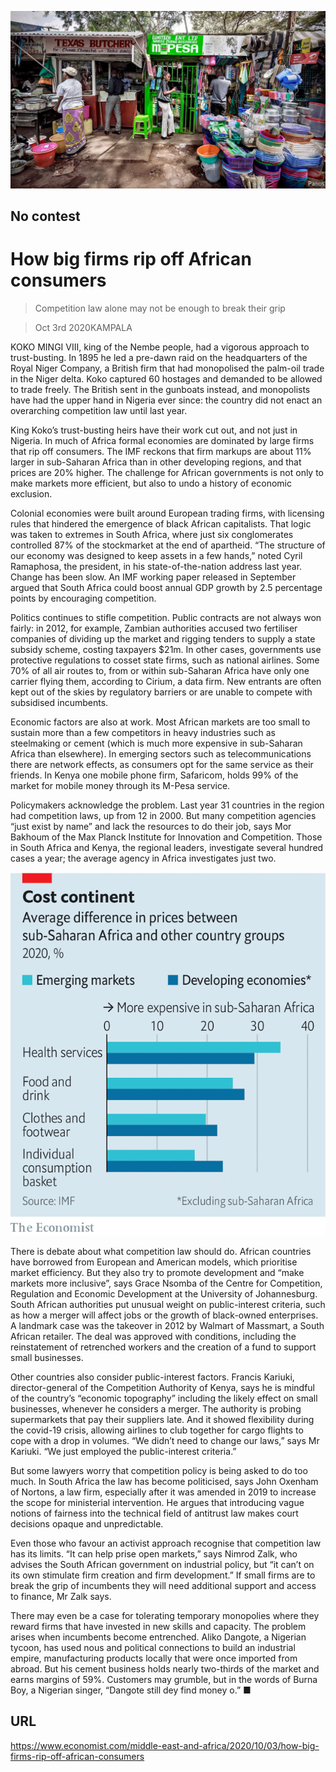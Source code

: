 ![](./images/20201003_MAP002_0.jpg)

## No contest

# How big firms rip off African consumers

> Competition law alone may not be enough to break their grip

> Oct 3rd 2020KAMPALA

KOKO MINGI VIII, king of the Nembe people, had a vigorous approach to trust-busting. In 1895 he led a pre-dawn raid on the headquarters of the Royal Niger Company, a British firm that had monopolised the palm-oil trade in the Niger delta. Koko captured 60 hostages and demanded to be allowed to trade freely. The British sent in the gunboats instead, and monopolists have had the upper hand in Nigeria ever since: the country did not enact an overarching competition law until last year.

King Koko’s trust-busting heirs have their work cut out, and not just in Nigeria. In much of Africa formal economies are dominated by large firms that rip off consumers. The IMF reckons that firm markups are about 11% larger in sub-Saharan Africa than in other developing regions, and that prices are 20% higher. The challenge for African governments is not only to make markets more efficient, but also to undo a history of economic exclusion.

Colonial economies were built around European trading firms, with licensing rules that hindered the emergence of black African capitalists. That logic was taken to extremes in South Africa, where just six conglomerates controlled 87% of the stockmarket at the end of apartheid. “The structure of our economy was designed to keep assets in a few hands,” noted Cyril Ramaphosa, the president, in his state-of-the-nation address last year. Change has been slow. An IMF working paper released in September argued that South Africa could boost annual GDP growth by 2.5 percentage points by encouraging competition.

Politics continues to stifle competition. Public contracts are not always won fairly: in 2012, for example, Zambian authorities accused two fertiliser companies of dividing up the market and rigging tenders to supply a state subsidy scheme, costing taxpayers $21m. In other cases, governments use protective regulations to cosset state firms, such as national airlines. Some 70% of all air routes to, from or within sub-Saharan Africa have only one carrier flying them, according to Cirium, a data firm. New entrants are often kept out of the skies by regulatory barriers or are unable to compete with subsidised incumbents.

Economic factors are also at work. Most African markets are too small to sustain more than a few competitors in heavy industries such as steelmaking or cement (which is much more expensive in sub-Saharan Africa than elsewhere). In emerging sectors such as telecommunications there are network effects, as consumers opt for the same service as their friends. In Kenya one mobile phone firm, Safaricom, holds 99% of the market for mobile money through its M-Pesa service.

Policymakers acknowledge the problem. Last year 31 countries in the region had competition laws, up from 12 in 2000. But many competition agencies “just exist by name” and lack the resources to do their job, says Mor Bakhoum of the Max Planck Institute for Innovation and Competition. Those in South Africa and Kenya, the regional leaders, investigate several hundred cases a year; the average agency in Africa investigates just two.



![](./images/20201003_MAC740.png)

There is debate about what competition law should do. African countries have borrowed from European and American models, which prioritise market efficiency. But they also try to promote development and “make markets more inclusive”, says Grace Nsomba of the Centre for Competition, Regulation and Economic Development at the University of Johannesburg. South African authorities put unusual weight on public-interest criteria, such as how a merger will affect jobs or the growth of black-owned enterprises. A landmark case was the takeover in 2012 by Walmart of Massmart, a South African retailer. The deal was approved with conditions, including the reinstatement of retrenched workers and the creation of a fund to support small businesses.

Other countries also consider public-interest factors. Francis Kariuki, director-general of the Competition Authority of Kenya, says he is mindful of the country’s “economic topography” including the likely effect on small businesses, whenever he considers a merger. The authority is probing supermarkets that pay their suppliers late. And it showed flexibility during the covid-19 crisis, allowing airlines to club together for cargo flights to cope with a drop in volumes. “We didn’t need to change our laws,” says Mr Kariuki. “We just employed the public-interest criteria.”

But some lawyers worry that competition policy is being asked to do too much. In South Africa the law has become politicised, says John Oxenham of Nortons, a law firm, especially after it was amended in 2019 to increase the scope for ministerial intervention. He argues that introducing vague notions of fairness into the technical field of antitrust law makes court decisions opaque and unpredictable.

Even those who favour an activist approach recognise that competition law has its limits. “It can help prise open markets,” says Nimrod Zalk, who advises the South African government on industrial policy, but “it can’t on its own stimulate firm creation and firm development.” If small firms are to break the grip of incumbents they will need additional support and access to finance, Mr Zalk says.

There may even be a case for tolerating temporary monopolies where they reward firms that have invested in new skills and capacity. The problem arises when incumbents become entrenched. Aliko Dangote, a Nigerian tycoon, has used nous and political connections to build an industrial empire, manufacturing products locally that were once imported from abroad. But his cement business holds nearly two-thirds of the market and earns margins of 59%. Customers may grumble, but in the words of Burna Boy, a Nigerian singer, “Dangote still dey find money o.” ■

## URL

https://www.economist.com/middle-east-and-africa/2020/10/03/how-big-firms-rip-off-african-consumers
